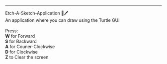 <hr> Etch-A-Sketch-Application 📜🖊️ </hr>
<br> An application where you can draw using the Turtle GUI </br>
<br> Press: 
<br><b>W</b> for Forward 
<br><b>S</b> for Backward 
<br><b>A</b> for Couner-Clockwise 
<br><b>D</b> for Clockwise
<br><b>Z</b> to Clear the screen</br>
